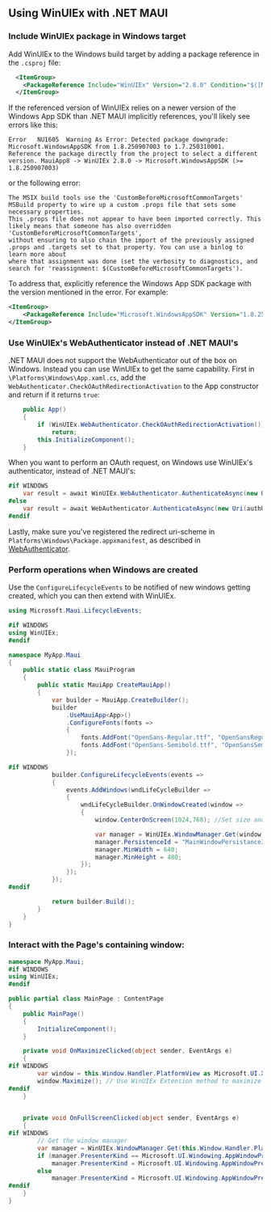 ## Using WinUIEx with .NET MAUI

### Include WinUIEx package in Windows target

Add WinUIEx to the Windows build target by adding a package reference in the `.csproj` file:
```xml
  <ItemGroup>
    <PackageReference Include="WinUIEx" Version="2.8.0" Condition="$([MSBuild]::GetTargetPlatformIdentifier('$(TargetFramework)')) == 'windows'" />
  </ItemGroup>
```

If the referenced version of WinUIEx relies on a newer version of the Windows App SDK than .NET MAUI implicitly references, you'll likely see errors like this:
```
Error	NU1605	Warning As Error: Detected package downgrade: Microsoft.WindowsAppSDK from 1.8.250907003 to 1.7.250310001.
Reference the package directly from the project to select a different version. MauiApp8 -> WinUIEx 2.8.0 -> Microsoft.WindowsAppSDK (>= 1.8.250907003) 
```
or the following error:
```
The MSIX build tools use the 'CustomBeforeMicrosoftCommonTargets' MSBuild property to wire up a custom .props file that sets some necessary properties.
This .props file does not appear to have been imported correctly. This likely means that someone has also overridden 'CustomBeforeMicrosoftCommonTargets',
without ensuring to also chain the import of the previously assigned .props and .targets set to that property. You can use a binlog to learn more about
where that assignment was done (set the verbosity to diagnostics, and search for 'reassignment: $(CustomBeforeMicrosoftCommonTargets').
```
To address that, explicitly reference the Windows App SDK package with the version mentioned in the error. For example:
```xml
<ItemGroup>
    <PackageReference Include="Microsoft.WindowsAppSDK" Version="1.8.250907003" Condition="$([MSBuild]::GetTargetPlatformIdentifier('$(TargetFramework)')) == 'windows'" />
</ItemGroup>
```

### Use WinUIEx's WebAuthenticator instead of .NET MAUI's
.NET MAUI does not support the WebAuthenticator out of the box on Windows. Instead you can use WinUIEx to get the same capability.
First in `\Platforms\Windows\App.xaml.cs`, add the `WebAuthenticator.CheckOAuthRedirectionActivation` to the App constructor and return if it returns `true`:
```cs
    public App()
    {
        if (WinUIEx.WebAuthenticator.CheckOAuthRedirectionActivation())
            return;
        this.InitializeComponent();
    }
```
When you want to perform an OAuth request, on Windows use WinUIEx's authenticator, instead of .NET MAUI's:
```cs
#if WINDOWS
    var result = await WinUIEx.WebAuthenticator.AuthenticateAsync(new Uri(authUri), new Uri(redirectUri));
#else
    var result = await WebAuthenticator.AuthenticateAsync(new Uri(authUri), new Uri(redirectUri));
#endif
````
Lastly, make sure you've registered the redirect uri-scheme in `Platforms\Windows\Package.appxmanifest`, as described in [WebAuthenticator](WebAuthenticator.md).


### Perform operations when Windows are created

Use the `ConfigureLifecycleEvents` to be notified of new windows getting created, which you can then extend with WinUIEx.

```cs
using Microsoft.Maui.LifecycleEvents;

#if WINDOWS
using WinUIEx;
#endif

namespace MyApp.Maui
{
    public static class MauiProgram
    {
        public static MauiApp CreateMauiApp()
        {
            var builder = MauiApp.CreateBuilder();
            builder
                .UseMauiApp<App>()
                .ConfigureFonts(fonts =>
                {
                    fonts.AddFont("OpenSans-Regular.ttf", "OpenSansRegular");
                    fonts.AddFont("OpenSans-Semibold.ttf", "OpenSansSemibold");
                });

#if WINDOWS
            builder.ConfigureLifecycleEvents(events =>
            {
                events.AddWindows(wndLifeCycleBuilder =>
                {
                    wndLifeCycleBuilder.OnWindowCreated(window =>
                    {
                        window.CenterOnScreen(1024,768); //Set size and center on screen using WinUIEx extension method

                        var manager = WinUIEx.WindowManager.Get(window);
                        manager.PersistenceId = "MainWindowPersistanceId"; // Remember window position and size across runs
                        manager.MinWidth = 640;
                        manager.MinHeight = 480;
                    });
                });
            });
#endif

            return builder.Build();
        }
    }
}
```

### Interact with the Page's containing window:

```cs
namespace MyApp.Maui;
#if WINDOWS
using WinUIEx;
#endif

public partial class MainPage : ContentPage
{
    public MainPage()
    {
        InitializeComponent();
    }

    private void OnMaximizeClicked(object sender, EventArgs e)
    {
#if WINDOWS
        var window = this.Window.Handler.PlatformView as Microsoft.UI.Xaml.Window;
        window.Maximize(); // Use WinUIEx Extension method to maximize window
#endif
    }
    

    private void OnFullScreenClicked(object sender, EventArgs e)
    {
#if WINDOWS
        // Get the window manager
        var manager = WinUIEx.WindowManager.Get(this.Window.Handler.PlatformView as Microsoft.UI.Xaml.Window);
        if (manager.PresenterKind == Microsoft.UI.Windowing.AppWindowPresenterKind.Overlapped)
            manager.PresenterKind = Microsoft.UI.Windowing.AppWindowPresenterKind.FullScreen;
        else
            manager.PresenterKind = Microsoft.UI.Windowing.AppWindowPresenterKind.Overlapped;
#endif
    }
}
```

